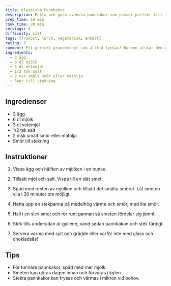 ```yaml
---
title: Klassiska Pannkakor
description: Enkla och goda svenska pannkakor som passar perfekt till frukost, lunch eller middag.
prep_time: 10 min
cook_time: 20 min
servings: 4
difficulty: Lätt
tags: [frukost, lunch, vegetarisk, enkelt]
rating: 5
comment: Ett perfekt grundrecept som alltid lyckas! Barnen älskar dem och de blir jämna och gyllenbruna varje gång.
ingredients:
  - 3 ägg
  - 6 dl mjölk
  - 3 dl vetemjöl
  - 1/2 tsk salt
  - 2 msk smält smör eller matolja
  - Smör till stekning
---
```


## Ingredienser

- 3 ägg
- 6 dl mjölk
- 3 dl vetemjöl
- 1/2 tsk salt
- 2 msk smält smör eller matolja
- Smör till stekning

## Instruktioner

1. Vispa ägg och hälften av mjölken i en bunke.

2. Tillsätt mjöl och salt. Vispa till en slät smet.

3. Späd med resten av mjölken och tillsätt det smälta smöret. Låt smeten vila i 30 minuter om möjligt.

4. Hetta upp en stekpanna på medelhög värme och smörj med lite smör.

5. Häll i en slev smet och rör runt pannan så smeten fördelar sig jämnt.

6. Stek tills undersidan är gyllene, vänd sedan pannkakan och stek färdigt.

7. Servera varma med sylt och grädde eller varför inte med glass och chokladsås!

## Tips

- För tunnare pannkakor, späd med mer mjölk.
- Smeten kan göras dagen innan och förvaras i kylen.
- Stekta pannkakor kan frysas och värmas i mikron vid behov.
